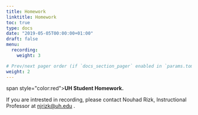 ```yaml
---
title: Homework
linktitle: Homework
toc: true
type: docs
date: "2019-05-05T00:00:00+01:00"
draft: false
menu:
  recording:
    weight: 3

# Prev/next pager order (if `docs_section_pager` enabled in `params.toml`)
weight: 2
---
```


span style="color:red">**UH Student Homework.**</span>



If you are intrested in recording, please contact Nouhad Rizk, Instructional Professor  at <span style="color:blue">njrizk@uh.edu</span> .
